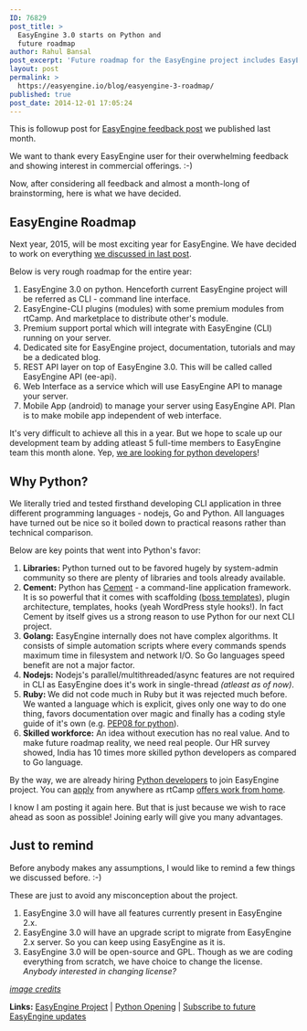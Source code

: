 ```yaml
---
ID: 76829
post_title: >
  EasyEngine 3.0 starts on Python and
  future roadmap
author: Rahul Bansal
post_excerpt: 'Future roadmap for the EasyEngine project includes EasyEngine 3.0 in Python, CLI plugins, premium support, REST API,  Web interface and Mobile apps.'
layout: post
permalink: >
  https://easyengine.io/blog/easyengine-3-roadmap/
published: true
post_date: 2014-12-01 17:05:24
---
```

This is followup post for <a href="https://easyengine.io/blog/feedback-request-from-easyengine-users/">EasyEngine feedback post</a> we published last month.

We want to thank every EasyEngine user for their overwhelming feedback and showing interest in commercial offerings. :-)

Now, after considering all feedback and almost a month-long of brainstorming, here is what we have decided.
<h2>EasyEngine Roadmap</h2>
Next year, 2015, will be most exciting year for EasyEngine. We have decided to work on everything <a href="https://easyengine.io/blog/feedback-request-from-easyengine-users/#comments">we discussed in last post</a>.

Below is very rough roadmap for the entire year:
<ol>
	<li>EasyEngine 3.0 on python. Henceforth current EasyEngine project will be referred as CLI - command line interface.</li>
	<li>EasyEngine-CLI plugins (modules) with some premium modules from rtCamp. And marketplace to distribute other's module.</li>
	<li>Premium support portal which will integrate with EasyEngine (CLI) running on your server.</li>
	<li>Dedicated site for EasyEngine project, documentation, tutorials and may be a dedicated blog.</li>
	<li>REST API layer on top of EasyEngine 3.0. This will be called called EasyEngine API (ee-api).</li>
	<li>Web Interface as a service which will use EasyEngine API to manage your server.</li>
	<li>Mobile App (android) to manage your server using EasyEngine API. Plan is to make mobile app independent of web interface.</li>
</ol>
It's very difficult to achieve all this in a year. But we hope to scale up our development team by adding atleast 5 full-time members to EasyEngine team this month alone. Yep, <a href="https://easyengine.io/careers/python-developer/">we are looking for python developers</a>!
<h2>Why Python?</h2>
We literally tried and tested firsthand developing CLI application in three different programming languages - nodejs, Go and Python. All languages have turned out be nice so it boiled down to practical reasons rather than technical comparison.

Below are key points that went into Python's favor:
<ol>
	<li><strong>Libraries:</strong> Python turned out to be favored hugely by system-admin community so there are plenty of libraries and tools already available.</li>
	<li><strong>Cement:</strong> Python has <a href="http://builtoncement.com/">Cement</a> - a command-line application framework. It is so powerful that it comes with scaffolding (<a href="https://github.com/datafolklabs/boss-templates/">boss templates</a>), plugin architecture, templates, hooks (yeah WordPress style hooks!). In fact Cement by itself gives us a strong reason to use Python for our next CLI project.</li>
	<li><strong>Golang:</strong> EasyEngine internally does not have complex algorithms. It consists of simple automation scripts where every commands spends maximum time in filesystem and network I/O. So Go languages speed benefit are not a major factor.</li>
	<li><strong>Nodejs:</strong> Nodejs's parallel/multithreaded/async features are not required in CLI as EasyEngine does it's work in single-thread <em>(atleast as of now)</em>.</li>
	<li><strong>Ruby: </strong>We did not code much in Ruby but it was rejected much before. We wanted a language which is explicit, gives only one way to do one thing, favors documentation over magic and finally has a coding style guide of it's own (e.g. <a href="https://www.python.org/dev/peps/pep-0008">PEP08 for python</a>).</li>
	<li><strong>Skilled workforce:</strong> An idea without execution has no real value. And to make future roadmap reality, we need real people. Our HR survey showed, India has 10 times more skilled python developers as compared to Go language.</li>
</ol>
By the way, we are already hiring <a href="https://easyengine.io/careers/python-developer/">Python developers</a> to join EasyEngine project. You can <a href="https://easyengine.io/careers/python-developer/">apply</a> from anywhere as rtCamp <a href="https://easyengine.io/careers/working-remotely/">offers work from home</a>.

I know I am posting it again here. But that is just because we wish to race ahead as soon as possible! Joining early will give you many advantages.
<h2>Just to remind</h2>
Before anybody makes any assumptions, I would like to remind a few things we discussed before. :-)

These are just to avoid any misconception about the project.
<ol>
	<li>EasyEngine 3.0 will have all features currently present in EasyEngine 2.x.</li>
	<li>EasyEngine 3.0 will have an upgrade script to migrate from EasyEngine 2.x server. So you can keep using EasyEngine as it is.</li>
	<li>EasyEngine 3.0 will be open-source and GPL. Though as we are coding everything from scratch, we have choice to change the license. <em>Anybody interested in changing license?</em></li>
</ol>
<a href="https://www.flickr.com/photos/ndmccrae/5839861972/"><em>image credits</em></a>

<strong>Links:</strong> <a href="https://easyengine.io/easyengine">EasyEngine Project</a> | <a href="https://easyengine.io/careers/python-developer/">Python Opening</a> | <a href="https://easyengine.io/subscribe/?newsletter-topic=nginx">Subscribe to future EasyEngine updates</a>